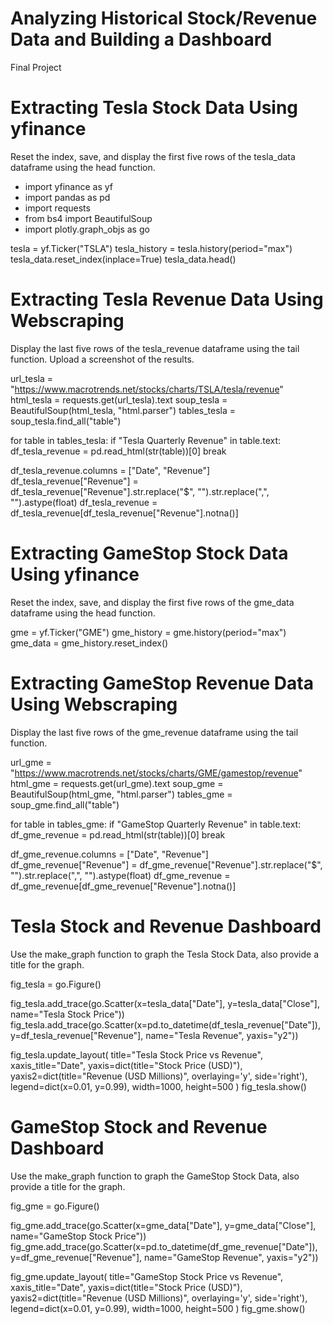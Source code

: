 # Analyzing Historical Stock/Revenue Data and Building a Dashboard
Final Project

# Extracting Tesla Stock Data Using yfinance
Reset the index, save, and display the first five rows of the tesla_data dataframe using the head function. 

* import yfinance as yf
* import pandas as pd
* import requests
* from bs4 import BeautifulSoup
* import plotly.graph_objs as go

tesla = yf.Ticker("TSLA")
tesla_history = tesla.history(period="max")
tesla_data.reset_index(inplace=True)
tesla_data.head()


# Extracting Tesla Revenue Data Using Webscraping
Display the last five rows of the tesla_revenue dataframe using the tail function. Upload a screenshot of the results.

url_tesla = "https://www.macrotrends.net/stocks/charts/TSLA/tesla/revenue"
html_tesla = requests.get(url_tesla).text
soup_tesla = BeautifulSoup(html_tesla, "html.parser")
tables_tesla = soup_tesla.find_all("table")

for table in tables_tesla:
    if "Tesla Quarterly Revenue" in table.text:
        df_tesla_revenue = pd.read_html(str(table))[0]
        break

df_tesla_revenue.columns = ["Date", "Revenue"]
df_tesla_revenue["Revenue"] = df_tesla_revenue["Revenue"].str.replace("$", "").str.replace(",", "").astype(float)
df_tesla_revenue = df_tesla_revenue[df_tesla_revenue["Revenue"].notna()]

# Extracting GameStop Stock Data Using yfinance
Reset the index, save, and display the first five rows of the gme_data dataframe using the head function. 

gme = yf.Ticker("GME")
gme_history = gme.history(period="max")
gme_data = gme_history.reset_index()

# Extracting GameStop Revenue Data Using Webscraping
Display the last five rows of the gme_revenue dataframe using the tail function.

url_gme = "https://www.macrotrends.net/stocks/charts/GME/gamestop/revenue"
html_gme = requests.get(url_gme).text
soup_gme = BeautifulSoup(html_gme, "html.parser")
tables_gme = soup_gme.find_all("table")

for table in tables_gme:
    if "GameStop Quarterly Revenue" in table.text:
        df_gme_revenue = pd.read_html(str(table))[0]
        break

df_gme_revenue.columns = ["Date", "Revenue"]
df_gme_revenue["Revenue"] = df_gme_revenue["Revenue"].str.replace("$", "").str.replace(",", "").astype(float)
df_gme_revenue = df_gme_revenue[df_gme_revenue["Revenue"].notna()]

# Tesla Stock and Revenue Dashboard
Use the make_graph function to graph the Tesla Stock Data, also provide a title for the graph.

fig_tesla = go.Figure()

fig_tesla.add_trace(go.Scatter(x=tesla_data["Date"], y=tesla_data["Close"],
                               name="Tesla Stock Price"))
fig_tesla.add_trace(go.Scatter(x=pd.to_datetime(df_tesla_revenue["Date"]), y=df_tesla_revenue["Revenue"],
                               name="Tesla Revenue", yaxis="y2"))

fig_tesla.update_layout(
    title="Tesla Stock Price vs Revenue",
    xaxis_title="Date",
    yaxis=dict(title="Stock Price (USD)"),
    yaxis2=dict(title="Revenue (USD Millions)", overlaying='y', side='right'),
    legend=dict(x=0.01, y=0.99),
    width=1000,
    height=500
)
fig_tesla.show()

# GameStop Stock and Revenue Dashboard
Use the make_graph function to graph the GameStop Stock Data, also provide a title for the graph.

fig_gme = go.Figure()

fig_gme.add_trace(go.Scatter(x=gme_data["Date"], y=gme_data["Close"],
                             name="GameStop Stock Price"))
fig_gme.add_trace(go.Scatter(x=pd.to_datetime(df_gme_revenue["Date"]), y=df_gme_revenue["Revenue"],
                             name="GameStop Revenue", yaxis="y2"))

fig_gme.update_layout(
    title="GameStop Stock Price vs Revenue",
    xaxis_title="Date",
    yaxis=dict(title="Stock Price (USD)"),
    yaxis2=dict(title="Revenue (USD Millions)", overlaying='y', side='right'),
    legend=dict(x=0.01, y=0.99),
    width=1000,
    height=500
)
fig_gme.show()
